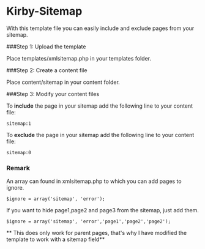Kirby-Sitemap
=============

With this template file you can easily include and exclude pages from your sitemap.

###Step 1: Upload the template

Place templates/xmlsitemap.php in your templates folder.

###Step 2: Create a content file

Place content/sitemap in your content folder.

###Step 3: Modify your content files

To **include** the page in your sitemap add the following line to your content file:

    sitemap:1
  
To **exclude** the page in your sitemap add the following line to your content file:

    sitemap:0
    
    
### Remark

An array can found in xmlsitemap.php to which you can add pages to ignore.

    $ignore = array('sitemap', 'error');
    
If you want to hide page1,page2 and page3 from the sitemap, just add them.

    $ignore = array('sitemap', 'error','page1','page2','page2');

** This does only work for parent pages, that's why I have modified the template to work with a sitemap field**
